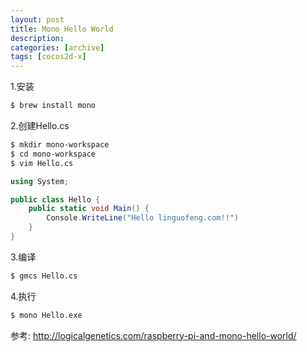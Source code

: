 ```yaml
---
layout: post
title: Mono Hello World
description:
categories: [archive]
tags: [cocos2d-x]
---
```


1.安装
```zsh
$ brew install mono
```

2.创建Hello.cs
```zsh
$ mkdir mono-workspace
$ cd mono-workspace
$ vim Hello.cs
```

```csharp
using System;

public class Hello {
    public static void Main() {
        Console.WriteLine("Hello linguofeng.com!!")
    }
}
```

3.编译
```zsh
$ gmcs Hello.cs
```

4.执行
```zsh
$ mono Hello.exe
```

参考:
http://logicalgenetics.com/raspberry-pi-and-mono-hello-world/
